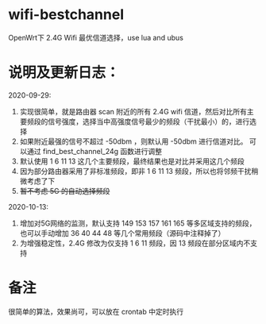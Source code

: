 # wifi-bestchannel
OpenWrt下 2.4G Wifi 最优信道选择，use lua and ubus

# 说明及更新日志：
2020-09-29:
1. 实现很简单，就是路由器 scan 附近的所有 2.4G wifi 信道，然后对比所有主要频段的信号强度，选择当中高强度信号最少的频段（干扰最小）的，进行选择
2. 如果附近最强的信号不超过 -50dbm ，则默认用 -50dbm 进行信道对比。 可以通过 find_best_channel_24g 函数进行调整
3. 默认使用 1 6 11 13 这几个主要频段，最终结果也是对比并采用这几个频段
4. 因为部分路由器采用了非标准频段，即非 1 6 11 13 频段，所以也将邻频干扰稍微考虑了下
5. ~~暂不考虑 5G 的自动选择频段~~

2020-10-13:
1. 增加对5G网络的监测，默认支持 149 153 157 161 165 等多区域支持的频段，也可以手动增加 36 40 44 48 等几个常用频段（源码中注释掉了）
2. 为增强稳定性，2.4G 修改为仅支持 1 6 11 频段，因 13 频段在部分区域内不支持

# 备注
很简单的算法，效果尚可，可以放在 crontab 中定时执行

